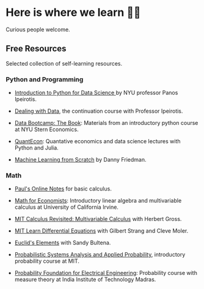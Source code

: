 # Here is where we learn 🧠🙌

Curious people welcome.

## Free Resources

Selected collection of self-learning resources.

### Python and Programming

* [Introduction to Python for Data Science
](https://github.com/ipeirotis/introduction-to-python) by NYU professor Panos Ipeirotis.

* [Dealing with Data](https://github.com/ipeirotis/dealing_with_data), the continuation course with Professor Ipeirotis.

* [Data Bootcamp: The Book](https://nyudatabootcamp.gitbook.io/thebook/): Materials from an introductory python course at NYU Stern Economics.

* [QuantEcon](https://quantecon.org/lectures/): Quantative economics and data science lectures with Python and Julia.

* [Machine Learning from Scratch](https://dafriedman97.github.io/mlbook/content/introduction.html) by Danny Friedman.


### Math

* [Paul's Online Notes](https://tutorial.math.lamar.edu/Classes/CalcI/CalcI.aspx) for basic calculus.

* [Math for Economists](https://www.youtube.com/playlist?list=PLqOZ6FD_RQ7n8yvjW0DAxRAmou8EOzbpD): Introductory linear algebra and multivariable calculus at University of California Irvine.

* [MIT Calculus Revisited: Multivariable Calculus](https://www.youtube.com/playlist?list=PL1C22D4DED943EF7B) with Herbert Gross.

* [MIT Learn Differential Equations](https://www.youtube.com/playlist?list=PLUl4u3cNGP63oTpyxCMLKt_JmB0WtSZfG) with Gilbert Strang and Cleve Moler.

* [Euclid's Elements](https://www.youtube.com/c/SandyBultena/playlists) with Sandy Bultena.

* [Probabilistic Systems Analysis and Applied Probability](https://www.youtube.com/playlist?list=PLUl4u3cNGP61MdtwGTqZA0MreSaDybji8), introductory probability course at MIT.

* [Probability Foundation for Electrical Engineering](https://www.youtube.com/playlist?list=PLbMVogVj5nJQqGHrpAloTec_lOKsG-foc): Probability course with measure theory at India Institute of Technology Madras.
